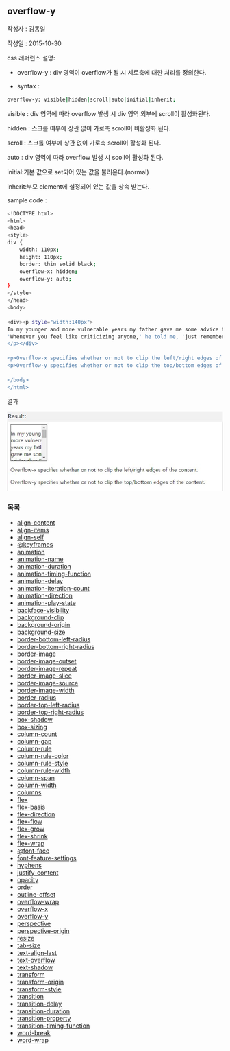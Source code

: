 ## overflow-y

작성자 : 김동일

작성일 : 2015-10-30

css 레퍼런스 설명: 
 - overflow-y : div 영역이 overflow가 될 시 세로축에 대한 처리를 정의한다.
 
 - syntax : 
```sh 
overflow-y: visible|hidden|scroll|auto|initial|inherit;
```

visible : div 영역에 따라 overflow 발생 시 div 영역 외부에 scroll이 활성화된다.

hidden : 스크롤 여부에 상관 없이 가로축 scroll이 비활성화 된다.

scroll : 스크롤 여부에 상관 없이 가로축 scroll이 활성화 된다.

auto : div 영역에 따라 overflow 발생 시 scoll이 활성화 된다.

initial:기본 값으로 set되어 있는 값을 불러온다.(normal)

inherit:부모 element에 설정되어 있는 값을 상속 받는다.

sample code : 
```sh
<!DOCTYPE html>
<html>
<head>
<style> 
div {
    width: 110px;
    height: 110px;
    border: thin solid black;
    overflow-x: hidden;
    overflow-y: auto;
}
</style>
</head>
<body>

<div><p style="width:140px">
In my younger and more vulnerable years my father gave me some advice that I've been turning over in my mind ever since.
'Whenever you feel like criticizing anyone,' he told me, 'just remember that all the people in this world haven't had the advantages that you've had.' 
</p></div>

<p>Overflow-x specifies whether or not to clip the left/right edges of the content.</p>
<p>Overflow-y specifies whether or not to clip the top/bottom edges of the content.</p>

</body>
</html>

```

결과 

![overflow-y](../images/overflow-y.jpg)


### 목록
* [align-content](align-content.md)
* [align-items](align-items.md)
* [align-self](align-self.md)
* [@keyframes](@keyframes.md)
* [animation](animation.md)
* [animation-name](animation-name.md)
* [animation-duration](animation-duration.md)
* [animation-timing-function](animation-timing-function.md)
* [animation-delay](animation-delay.md)
* [animation-iteration-count](animation-iteration-count.md)
* [animation-direction](animation-direction.md)
* [animation-play-state](animation-play-state.md)
* [backface-visibility](backface-visibility.md)
* [background-clip](background-clip.md)
* [background-origin](background-origin.md)
* [background-size](background-size.md)
* [border-bottom-left-radius](border-bottom-left-radius.md)
* [border-bottom-right-radius](border-bottom-right-radius.md)
* [border-image](border-image.md)
* [border-image-outset](border-image-outset.md)
* [border-image-repeat](border-image-repeat.md)
* [border-image-slice](border-image-slice.md)
* [border-image-source](border-image-source.md)
* [border-image-width](border-image-width.md)
* [border-radius](border-radius.md)
* [border-top-left-radius](border-top-left-radius.md)
* [border-top-right-radius](border-top-right-radius.md)
* [box-shadow](box-shadow.md)
* [box-sizing](box-sizing.md)
* [column-count](column-count.md)
* [column-gap](column-gap.md)
* [column-rule](column-rule.md)
* [column-rule-color](column-rule-color.md)
* [column-rule-style](column-rule-style.md)
* [column-rule-width](column-rule-width.md)
* [column-span](column-span.md)
* [column-width](column-width.md)
* [columns](columns.md)
* [flex](flex.md)
* [flex-basis](flex-basis.md)
* [flex-direction](flex-direction.md)
* [flex-flow](flex-flow.md)
* [flex-grow](flex-grow.md)
* [flex-shrink](flex-shrink.md)
* [flex-wrap](flex-wrap.md)
* [@font-face](@font-face.md)
* [font-feature-settings](font-feature-settings.md)
* [hyphens](hyphens.md)
* [justify-content](justify-content.md)
* [opacity](opacity.md)
* [order](order.md)
* [outline-offset](outline-offset.md)
* [overflow-wrap](overflow-wrap.md)
* [overflow-x](overflow-x.md)
* [overflow-y](overflow-y.md)
* [perspective](perspective.md)
* [perspective-origin](perspective-origin.md)
* [resize](resize.md)
* [tab-size](tab-size.md)
* [text-align-last](text-align-last.md)
* [text-overflow](text-overflow.md)
* [text-shadow](text-shadow.md)
* [transform](transform.md)
* [transform-origin](transform-origin.md)
* [transform-style](transform-style.md)
* [transition](transition.md)
* [transition-delay](transition-delay.md)
* [transition-duration](transition-duration.md)
* [transition-property](transition-property.md)
* [transition-timing-function](transition-timing-function.md)
* [word-break](word-break.md)
* [word-wrap](word-wrap.md)